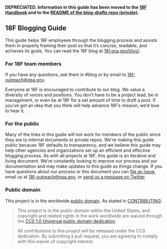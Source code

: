 **DEPRECIATED. Information in this guide has been moved to the [18F Handbook](https://handbook.18f.gov/blogging/) and to the [README of the blog-drafts repo (private)](https://github.com/18F/blog-drafts/blob/master/README.md).**

## 18F Blogging Guide

This guide helps 18F employees through the blogging process and assists them in properly framing their post so that it’s concise, readable, and achieves its goals. You can read the 18F blog at [18f.gsa.gov/blog/](https://18f.gsa.gov/blog/).

### For 18F team members
If you have any questions, ask them in #blog or by email to 18f-outreach@gsa.gov.  

Everyone at 18F is encouraged to contribute to our blog. We value a diversity of voices and positions. You don’t have to be a project lead, be in management, or even be at 18F for a set amount of time to draft a post. If you’ve got an idea that you think will help advance 18F’s mission, we’d love to hear it.

### For the public
Many of the links in this guide will not work for members of the public since they are to internal documents or private repos. We're making this guide public because 18F defaults to transparency, and we believe this guide may help other agencies and organizations set up an efficient and effective blogging process. As with all projects at 18F, this guide is an iterative and living document. We're constantly looking to improve our process and our documentation and may make updates to this guide as things change. If you have questions about our process or this document you can [file an issue](https://github.com/18F/blogging-guide/issues), email us at [18f-outreach@gsa.gov](mailto:18f-outreach@gsa.gov), or [send us a message on Twitter](https://twitter.com/18f). 

### Public domain

This project is in the worldwide [public domain](LICENSE.md). As stated in [CONTRIBUTING](CONTRIBUTING.md):

> This project is in the public domain within the United States, and copyright and related rights in the work worldwide are waived through the [CC0 1.0 Universal public domain dedication](https://creativecommons.org/publicdomain/zero/1.0/).
>
> All contributions to this project will be released under the CC0
>dedication. By submitting a pull request, you are agreeing to comply
>with this waiver of copyright interest.
